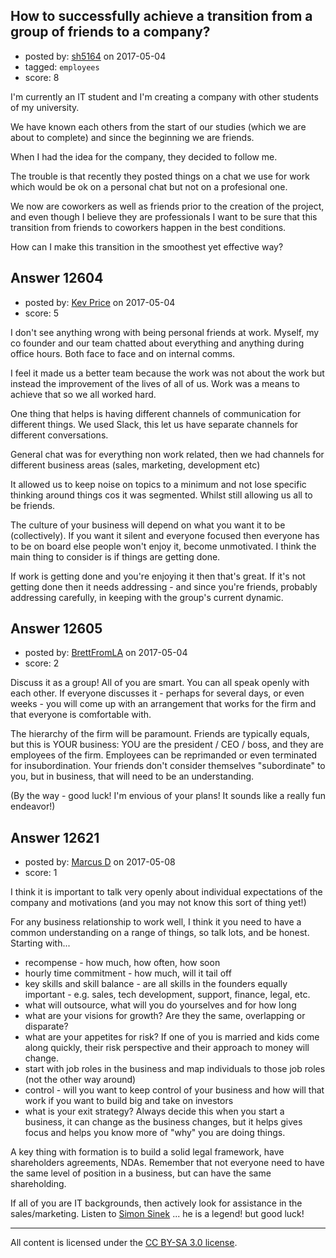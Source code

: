 ## How to successfully achieve a transition from a group of friends to a company?

- posted by: [sh5164](https://stackexchange.com/users/6856545/sh5164) on 2017-05-04
- tagged: `employees`
- score: 8

<p>I'm currently an IT student and I'm creating a company with other students of my university.</p>

<p>We have known each others from the start of our studies (which we are about to complete) and since the beginning we are friends.</p>

<p>When I had the idea for the company, they decided to follow me.</p>

<p>The trouble is that recently they posted things on a chat we use for work which would be ok on a personal chat but not on a profesional one.</p>

<p>We now are coworkers as well as friends prior to the creation of the project, and even though I believe they are professionals I want to be sure that this transition from friends to coworkers happen in the best conditions.</p>

<p>How can I make this transition in the smoothest yet effective way?</p>



## Answer 12604

- posted by: [Kev Price](https://stackexchange.com/users/1109274/kev-price) on 2017-05-04
- score: 5

<p>I don't see anything wrong with being personal friends at work. Myself, my co founder and our team chatted about everything and anything during office hours. Both face to face and on internal comms.</p>

<p>I feel it made us a better team because the work was not about the work but instead the improvement of the lives of all of us. Work was a means to achieve that so we all worked hard.</p>

<p>One thing that helps is having different channels of communication for different things. We used Slack, this let us have separate channels for different conversations.</p>

<p>General chat was for everything non work related, then we had channels for different business areas (sales, marketing, development etc)</p>

<p>It allowed us to keep noise on topics to a minimum and not lose specific thinking around things cos it was segmented. Whilst still allowing us all to be friends.</p>

<p>The culture of your business will depend on what you want it to be (collectively). If you want it silent and everyone focused then everyone has to be on board else people won't enjoy it, become unmotivated. I think the main thing to consider is if things are getting done.</p>

<p>If work is getting done and you're enjoying it then that's great. If it's not getting done then it needs addressing - and since you're friends, probably addressing carefully, in keeping with the group's current dynamic.</p>



## Answer 12605

- posted by: [BrettFromLA](https://stackexchange.com/users/2813127/brettfromla) on 2017-05-04
- score: 2

<p>Discuss it as a group! All of you are smart. You can all speak openly with each other. If everyone discusses it - perhaps for several days, or even weeks - you will come up with an arrangement that works for the firm and that everyone is comfortable with.</p>

<p>The hierarchy of the firm will be paramount. Friends are typically equals, but this is YOUR business: YOU are the president / CEO / boss, and they are employees of the firm. Employees can be reprimanded or even terminated for insubordination. Your friends don't consider themselves "subordinate" to you, but in business, that will need to be an understanding.</p>

<p>(By the way - good luck! I'm envious of your plans! It sounds like a really fun endeavor!)</p>



## Answer 12621

- posted by: [Marcus D](https://stackexchange.com/users/258531/marcus-d) on 2017-05-08
- score: 1

<p>I think it is important to talk very openly about individual expectations of the company and motivations (and you may not know this sort of thing yet!)</p>

<p>For any business relationship to work well, I think it you need to have a common understanding on a range of things, so talk lots, and be honest. Starting with...</p>

<ul>
<li>recompense - how much, how often, how soon</li>
<li>hourly time commitment - how much, will it tail off</li>
<li>key skills and skill balance - are all skills in the founders equally important - e.g. sales, tech development, support, finance, legal, etc.</li>
<li>what will outsource, what will you do yourselves and for how long</li>
<li>what are your visions for growth? Are they the same, overlapping or disparate?</li>
<li>what are your appetites for risk? If one of you is married and kids come along quickly, their risk perspective and their approach to money will change.</li>
<li>start with job roles in the business and map individuals to those job roles (not the other way around)</li>
<li>control - will you want to keep control of your business and how will that work if you want to build big and take on investors</li>
<li>what is your exit strategy? Always decide this when you start a business, it can change as the business changes, but it helps gives focus and helps you know more of "why" you are doing things.</li>
</ul>

<p>A key thing with formation is to build a solid legal framework, have shareholders agreements, NDAs. Remember that not everyone need to have the same level of position in a business, but can have the same shareholding.</p>

<p>If all of you are IT backgrounds, then actively look for assistance in the sales/marketing. Listen to <a href="https://www.youtube.com/watch?v=sioZd3AxmnE" rel="nofollow noreferrer">Simon Sinek</a>  ... he is a legend! but good luck!</p>




---

All content is licensed under the [CC BY-SA 3.0 license](https://creativecommons.org/licenses/by-sa/3.0/).
